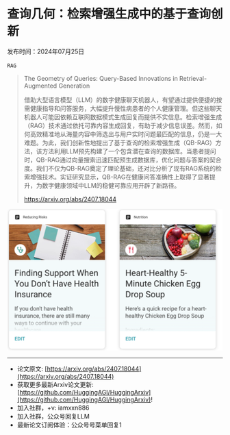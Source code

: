 # 查询几何：检索增强生成中的基于查询创新
发布时间：2024年07月25日

`RAG`
> The Geometry of Queries: Query-Based Innovations in Retrieval-Augmented Generation
>
> 借助大型语言模型（LLM）的数字健康聊天机器人，有望通过提供便捷的按需健康指导和问答服务，大幅提升慢性病患者的个人健康管理。但这些聊天机器人可能因依赖互联网数据模式生成回复而提供不实信息。检索增强生成（RAG）技术通过依托可靠内容生成回复，有助于减少信息误差。然而，如何高效精准地从海量内容中筛选出与用户实时问题最匹配的信息，仍是一大难题。为此，我们创新性地提出了基于查询的检索增强生成（QB-RAG）方法，该方法利用LLM预先构建了一个包含潜在查询的数据库。当患者提问时，QB-RAG通过向量搜索迅速匹配预生成数据库，优化问题与答案的契合度。我们不仅为QB-RAG奠定了理论基础，还对比分析了现有RAG系统的检索增强技术。实证研究显示，QB-RAG在健康问答准确性上取得了显著提升，为数字健康领域中LLM的稳健可靠应用开辟了新路径。
>
> https://arxiv.org/abs/2407.18044

![](https://raw.githubusercontent.com/HuggingAGI/HuggingArxiv/main/paper_images/2407.18044/cc-summary.png)

<hr />

- 论文原文: [https://arxiv.org/abs/2407.18044](https://arxiv.org/abs/2407.18044)
- 获取更多最新Arxiv论文更新: [https://github.com/HuggingAGI/HuggingArxiv](https://github.com/HuggingAGI/HuggingArxiv)!
- 加入社群，+v: iamxxn886
- 加入社群，公众号回复LLM
- 最新论文订阅体验：公众号号菜单回复1
